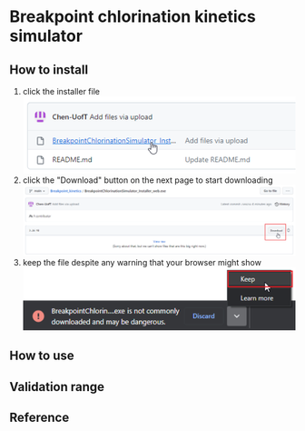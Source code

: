 # Breakpoint chlorination kinetics simulator
## How to install
1. click the installer file
![click the installer](assets/screen1.png)
2. click the "Download" button on the next page to start downloading
![click the download button](assets/screen2.png)
3. keep the file despite any warning that your browser might show
![keep the file despite the warning](assets/screen3.png) 
## How to use
## Validation range
## Reference
